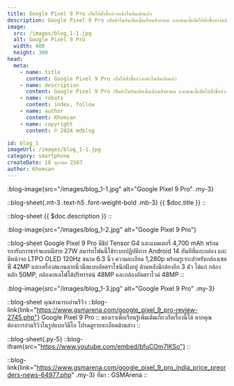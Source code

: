 ```yaml
---
title: Google Pixel 9 Pro เปิดให้สั่งซื้อล่วงหน้าในอินเดียแล้ว
description: Google Pixel 9 Pro เปิดตัวในอินเดียเมื่อเดือนสิงหาคม และขณะนี้เปิดให้สั่งซื้อล่วงหน้าผ่าน Flipkart แล้ว สมาร์ทโฟนรุ่นนี้มีรุ่นเดียวคือ 16GB/256GB ในอินเดีย ราคา 109,999 รูปีอินเดีย (1,310 ดอลลาร์/1,210 ยูโร) และมีให้เลือก 4 สี ได้แก่ Hazel, Obsidian, Porcelain และ Rose Quartz
image:
  src: /images/blog_1-1.jpg
  alt: Google Pixel 9 Pro
  width: 400
  height: 300
head:
  meta:
    - name: title
      content: Google Pixel 9 Pro เปิดให้สั่งซื้อล่วงหน้าในอินเดียแล้ว
    - name: description
      content: Google Pixel 9 Pro เปิดตัวในอินเดียเมื่อเดือนสิงหาคม และขณะนี้เปิดให้สั่งซื้อล่วงหน้าผ่าน Flipkart แล้ว สมาร์ทโฟนรุ่นนี้มีรุ่นเดียวคือ 16GB/256GB ในอินเดีย ราคา 109,999 รูปีอินเดีย (1,310 ดอลลาร์/1,210 ยูโร) และมีให้เลือก 4 สี ได้แก่ Hazel, Obsidian, Porcelain และ Rose Quartz
    - name: robots
      content: index, follow
    - name: author
      content: Khomsan
    - name: copyright
      content: © 2024 mdblog

id: blog_1
imageUrl: /images/blog_1-1.jpg
category: smartphone
createDate: 18 ตุลาคม 2567
author: Khomsan
---
```


:blog-image{src="/images/blog_1-1.jpg" alt="Google Pixel 9 Pro" .my-3}

::blog-sheet{.mt-3 .text-h5 .font-weight-bold .mb-3}
{{ $doc.title }}
::

::blog-sheet
{{ $doc.description }}
::

:blog-image{src="/images/blog_1-2.jpg" alt="Google Pixel 9 Pro"}

::blog-sheet
Google Pixel 9 Pro มีชิป Tensor G4 และแบตเตอรี่ 4,700 mAh พร้อมรองรับการชาร์จแบบมีสาย 27W สมาร์ทโฟนนี้ใช้ระบบปฏิบัติการ Android 14 ทันทีที่แกะกล่อง และมีหน้าจอ LTPO OLED 120Hz ขนาด 6.3 นิ้ว ความละเอียด 1,280p พร้อมรูเจาะสำหรับกล้องเซลฟี่ 42MP และเครื่องสแกนลายนิ้วมือแบบอัลตราโซนิกฝังอยู่ ด้านหลังมีกล้องอีก 3 ตัว ได้แก่ กล้องหลัก 50MP, กล้องเทเลโฟโต้ปริทรรศน์ 48MP และกล้องอัลตราไวด์ 48MP
::

:blog-image{src="/images/blog_1-3.jpg" alt="Google Pixel 9 Pro" .my-3}

::blog-sheet
คุณสามารถอ่านรีวิว
::blog-link{link="https://www.gsmarena.com/google_pixel_9_pro-review-2745.php"}
Google Pixel 9 Pro
::
ของเราเพื่อเรียนรู้เพิ่มเติมเกี่ยวกับเรื่องนี้ได้ หากคุณต้องการอ่านรีวิวในรูปแบบวิดีโอ โปรดดูรายละเอียดด้านล่าง
::

::blog-sheet{.py-5}
::blog-ifram{src="https://www.youtube.com/embed/bfuCOm7lKSo"}
::

::blog-link{link="https://www.gsmarena.com/google_pixel_9_pro_india_price_preorders-news-64977.php" .my-3}
ที่มา : GSMArena
::
